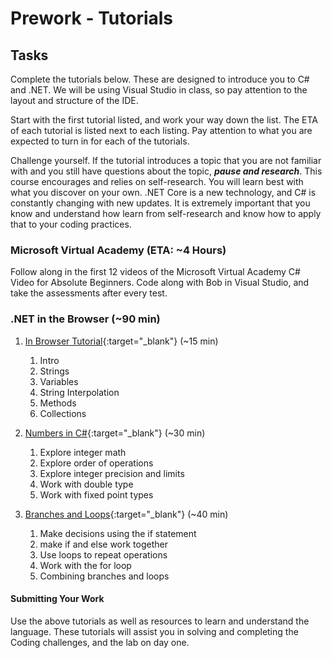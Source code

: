 # Prework - Tutorials

## Tasks

Complete the tutorials below. These are designed to introduce you to C# and .NET. We will be using Visual Studio in class, so pay attention to the layout and structure of the IDE.

Start with the first tutorial listed, and work your way down the list. The ETA of each tutorial is listed next to each listing.
Pay attention to what you are expected to turn in for each of the tutorials.

Challenge yourself. If the tutorial introduces a topic that you are not familiar with and you still have questions about the topic,
***pause and research***. This course encourages and relies on self-research. You will learn best with what you discover on your own.
.NET Core is a new technology, and C# is constantly changing with new updates. It is extremely important that you know and understand how learn from self-research and know how to apply that to your coding practices.

### Microsoft Virtual Academy (ETA: ~4 Hours)

Follow along in the first 12 videos of the Microsoft Virtual Academy C# Video for Absolute Beginners.
Code along with Bob in Visual Studio, and take the assessments after every test.

### .NET in the Browser (~90 min)

1. [In Browser Tutorial](https://www.microsoft.com/net/learn/in-browser-tutorial/1){:target="_blank"}  (~15 min)
   1. Intro
   1. Strings
   1. Variables
   1. String Interpolation
   1. Methods
   1. Collections

2. [Numbers in C#](https://docs.microsoft.com/en-us/dotnet/csharp/quick-starts/numbers-in-csharp){:target="_blank"}  (~30 min)
   1. Explore integer math
   1. Explore order of operations
   1. Explore integer precision and limits
   1. Work with double type
   1. Work with fixed point types

3. [Branches and Loops](https://docs.microsoft.com/en-us/dotnet/csharp/quick-starts/branches-and-loops){:target="_blank"} (~40 min)
   1. Make decisions using the if statement
   1. make if and else work together
   1. Use loops to repeat operations
   1. Work with the for loop
   1. Combining branches and loops

#### Submitting Your Work

Use the above tutorials as well as resources to learn and understand the language. These tutorials will assist you in
solving and completing the Coding challenges, and the lab on day one.
